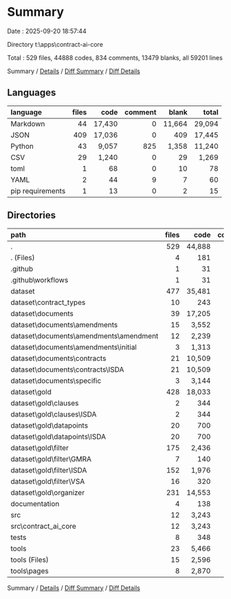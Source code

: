 # Summary

Date : 2025-09-20 18:57:44

Directory t:\\apps\\contract-ai-core

Total : 529 files,  44888 codes, 834 comments, 13479 blanks, all 59201 lines

Summary / [Details](details.md) / [Diff Summary](diff.md) / [Diff Details](diff-details.md)

## Languages
| language | files | code | comment | blank | total |
| :--- | ---: | ---: | ---: | ---: | ---: |
| Markdown | 44 | 17,430 | 0 | 11,664 | 29,094 |
| JSON | 409 | 17,036 | 0 | 409 | 17,445 |
| Python | 43 | 9,057 | 825 | 1,358 | 11,240 |
| CSV | 29 | 1,240 | 0 | 29 | 1,269 |
| toml | 1 | 68 | 0 | 10 | 78 |
| YAML | 2 | 44 | 9 | 7 | 60 |
| pip requirements | 1 | 13 | 0 | 2 | 15 |

## Directories
| path | files | code | comment | blank | total |
| :--- | ---: | ---: | ---: | ---: | ---: |
| . | 529 | 44,888 | 834 | 13,479 | 59,201 |
| . (Files) | 4 | 181 | 9 | 53 | 243 |
| .github | 1 | 31 | 0 | 3 | 34 |
| .github\\workflows | 1 | 31 | 0 | 3 | 34 |
| dataset | 477 | 35,481 | 0 | 12,002 | 47,483 |
| dataset\\contract_types | 10 | 243 | 0 | 10 | 253 |
| dataset\\documents | 39 | 17,205 | 0 | 11,564 | 28,769 |
| dataset\\documents\\amendments | 15 | 3,552 | 0 | 2,719 | 6,271 |
| dataset\\documents\\amendments\\amendment | 12 | 2,239 | 0 | 1,549 | 3,788 |
| dataset\\documents\\amendments\\initial | 3 | 1,313 | 0 | 1,170 | 2,483 |
| dataset\\documents\\contracts | 21 | 10,509 | 0 | 6,957 | 17,466 |
| dataset\\documents\\contracts\\ISDA | 21 | 10,509 | 0 | 6,957 | 17,466 |
| dataset\\documents\\specific | 3 | 3,144 | 0 | 1,888 | 5,032 |
| dataset\\gold | 428 | 18,033 | 0 | 428 | 18,461 |
| dataset\\gold\\clauses | 2 | 344 | 0 | 2 | 346 |
| dataset\\gold\\clauses\\ISDA | 2 | 344 | 0 | 2 | 346 |
| dataset\\gold\\datapoints | 20 | 700 | 0 | 20 | 720 |
| dataset\\gold\\datapoints\\ISDA | 20 | 700 | 0 | 20 | 720 |
| dataset\\gold\\filter | 175 | 2,436 | 0 | 175 | 2,611 |
| dataset\\gold\\filter\\GMRA | 7 | 140 | 0 | 7 | 147 |
| dataset\\gold\\filter\\ISDA | 152 | 1,976 | 0 | 152 | 2,128 |
| dataset\\gold\\filter\\VSA | 16 | 320 | 0 | 16 | 336 |
| dataset\\gold\\organizer | 231 | 14,553 | 0 | 231 | 14,784 |
| documentation | 4 | 138 | 0 | 63 | 201 |
| src | 12 | 3,243 | 416 | 495 | 4,154 |
| src\\contract_ai_core | 12 | 3,243 | 416 | 495 | 4,154 |
| tests | 8 | 348 | 42 | 63 | 453 |
| tools | 23 | 5,466 | 367 | 800 | 6,633 |
| tools (Files) | 15 | 2,596 | 233 | 474 | 3,303 |
| tools\\pages | 8 | 2,870 | 134 | 326 | 3,330 |

Summary / [Details](details.md) / [Diff Summary](diff.md) / [Diff Details](diff-details.md)
